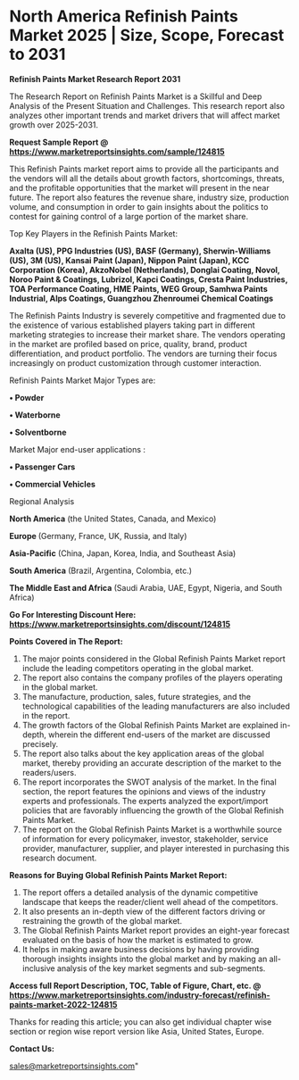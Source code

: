 # North America Refinish Paints Market 2025 | Size, Scope, Forecast to 2031

<strong>Refinish Paints Market Research Report 2031</strong>

The Research Report on Refinish Paints Market is a Skillful and Deep Analysis of the Present Situation and Challenges. This research report also analyzes other important trends and market drivers that will affect market growth over 2025-2031.

<strong>Request Sample Report @ <a href=https://www.marketreportsinsights.com/sample/124815>https://www.marketreportsinsights.com/sample/124815</a></strong>

This Refinish Paints market report aims to provide all the participants and the vendors will all the details about growth factors, shortcomings, threats, and the profitable opportunities that the market will present in the near future. The report also features the revenue share, industry size, production volume, and consumption in order to gain insights about the politics to contest for gaining control of a large portion of the market share.

Top Key Players in the Refinish Paints Market:

<strong>Axalta (US), PPG Industries (US), BASF (Germany), Sherwin-Williams (US), 3M (US), Kansai Paint (Japan), Nippon Paint (Japan), KCC Corporation (Korea), AkzoNobel (Netherlands), Donglai Coating, Novol, Noroo Paint & Coatings, Lubrizol, Kapci Coatings, Cresta Paint Industries, TOA Performance Coating, HME Paints, WEG Group, Samhwa Paints Industrial, Alps Coatings, Guangzhou Zhenroumei Chemical Coatings</strong>

The Refinish Paints Industry is severely competitive and fragmented due to the existence of various established players taking part in different marketing strategies to increase their market share. The vendors operating in the market are profiled based on price, quality, brand, product differentiation, and product portfolio. The vendors are turning their focus increasingly on product customization through customer interaction.

Refinish Paints Market Major Types are:

<strong>• Powder

• Waterborne

• Solventborne</strong>

Market Major end-user applications :

<strong>• Passenger Cars

• Commercial Vehicles</strong>

Regional Analysis

</u><strong><b>North America</b></strong> (the United States, Canada, and Mexico)

<strong><b>Europe </b></strong>(Germany, France, UK, Russia, and Italy)

<strong><b>Asia-Pacific</b></strong> (China, Japan, Korea, India, and Southeast Asia)

<strong><b>South America</b></strong> (Brazil, Argentina, Colombia, etc.)

<strong><b>The Middle East and Africa</b></strong> (Saudi Arabia, UAE, Egypt, Nigeria, and South Africa)

<strong>Go For Interesting Discount Here: <a href=https://www.marketreportsinsights.com/discount/124815>https://www.marketreportsinsights.com/discount/124815</a></strong>

<strong>Points Covered in The Report:</strong>
<ol>
  <li>The major points considered in the Global Refinish Paints Market report include the leading competitors operating in the global market.</li>
  <li>The report also contains the company profiles of the players operating in the global market.</li>
  <li>The manufacture, production, sales, future strategies, and the technological capabilities of the leading manufacturers are also included in the report.</li>
  <li>The growth factors of the Global Refinish Paints Market are explained in-depth, wherein the different end-users of the market are discussed precisely.</li>
  <li>The report also talks about the key application areas of the global market, thereby providing an accurate description of the market to the readers/users.</li>
  <li>The report incorporates the SWOT analysis of the market. In the final section, the report features the opinions and views of the industry experts and professionals. The experts analyzed the export/import policies that are favorably influencing the growth of the Global Refinish Paints Market.</li>
  <li>The report on the Global Refinish Paints Market is a worthwhile source of information for every policymaker, investor, stakeholder, service provider, manufacturer, supplier, and player interested in purchasing this research document.</li>
</ol>
<strong>Reasons for Buying Global Refinish Paints Market Report:</strong>

<ol>
  <li>The report offers a detailed analysis of the dynamic competitive landscape that keeps the reader/client well ahead of the competitors.</li>
  <li>It also presents an in-depth view of the different factors driving or restraining the growth of the global market.</li>
  <li>The Global Refinish Paints Market report provides an eight-year forecast evaluated on the basis of how the market is estimated to grow.</li>
  <li>It helps in making aware business decisions by having providing thorough insights insights into the global market and by making an all-inclusive analysis of the key market segments and sub-segments.</li>
</ol>
<strong>Access full Report Description, TOC, Table of Figure, Chart, etc. @ <a href=https://www.marketreportsinsights.com/industry-forecast/refinish-paints-market-2022-124815>https://www.marketreportsinsights.com/industry-forecast/refinish-paints-market-2022-124815</a></strong>


Thanks for reading this article; you can also get individual chapter wise section or region wise report version like Asia, United States, Europe.

<strong>Contact Us:</strong>

sales@marketreportsinsights.com"
